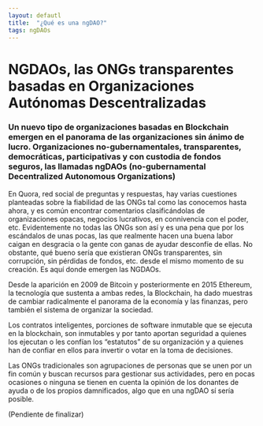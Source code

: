 ```yaml
---
layout: defautl
title:  "¿Qué es una ngDAO?"
tags: ngDAOs
---
```

# NGDAOs, las ONGs transparentes basadas en Organizaciones Autónomas Descentralizadas

### Un nuevo tipo de organizaciones basadas en Blockchain emergen en el panorama de las organizaciones sin ánimo de lucro. Organizaciones no-gubernamentales, transparentes, democráticas, participativas y con custodia de fondos seguros, las llamadas ngDAOs (no-gubernamental Decentralized Autonomous Organizations)

En Quora, red social de preguntas y respuestas, hay varias cuestiones planteadas sobre la fiabilidad de las ONGs tal como las conocemos hasta ahora, y es común encontrar comentarios clasificándolas de organizaciones opacas, negocios lucrativos, en connivencia con el poder, etc. Evidentemente no todas las ONGs son así y es una pena que por los escándalos de unas pocas, las que realmente hacen una buena labor caigan en desgracia o la gente con ganas de ayudar desconfíe de ellas. No obstante, qué bueno sería que existieran ONGs transparentes, sin corrupción, sin pérdidas de fondos, etc. desde el mismo momento de su creación. Es aquí donde emergen las NGDAOs.

Desde la aparición en 2009 de Bitcoin y posteriormente en 2015 Ethereum, la tecnología que sustenta a ambas redes, la Blockchain, ha dado muestras de cambiar radicalmente el panorama de la economía y las finanzas, pero también el sistema de organizar la sociedad.

Los contratos inteligentes, porciones de software inmutable que se ejecuta en la blockchain, son inmutables y por tanto aportan seguridad a quienes los ejecutan o les confían los “estatutos” de su organización y a quienes han de confiar en ellos para invertir o votar en la toma de decisiones.

Las ONGs tradicionales son agrupaciones de personas que se unen por un fin común y buscan recursos para gestionar sus actividades, pero en pocas ocasiones o ninguna se tienen en cuenta la opinión de los donantes de ayuda o de los propios damnificados, algo que en una ngDAO sí sería posible.

(Pendiente de finalizar)
